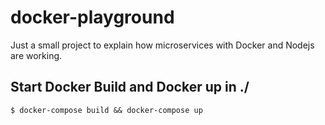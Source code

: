 # docker-playground

Just a small project to explain how microservices with Docker and Nodejs are working.

## Start Docker Build and Docker up in ./

```shell
$ docker-compose build && docker-compose up
```
